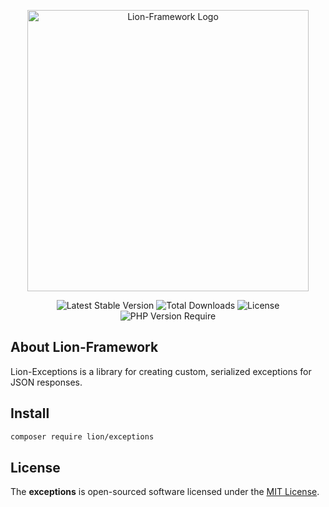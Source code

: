 <p align="center">
  <a href="https://lion-client.vercel.app/" target="_blank">
    <img 
        src="https://github.com/lion-packages/framework/assets/56183278/60871c9f-1c93-4481-8c1e-d70282b33254"
        width="450" 
        alt="Lion-Framework Logo"
    >
  </a>
</p>

<p align="center">
  <img src="https://poser.pugx.org/lion/exceptions/v" alt="Latest Stable Version">
  <img src="https://poser.pugx.org/lion/exceptions/downloads" alt="Total Downloads">
  <img src="https://poser.pugx.org/lion/exceptions/license" alt="License">
  <img src="https://poser.pugx.org/lion/exceptions/require/php" alt="PHP Version Require">
</p>

## About Lion-Framework

Lion-Exceptions is a library for creating custom, serialized exceptions for JSON responses.

## Install

```bash
composer require lion/exceptions
```

## License

The <strong>exceptions</strong> is open-sourced software licensed under the [MIT License](https://github.com/lion-packages/exceptions/blob/main/LICENSE).
